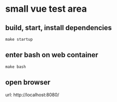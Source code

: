 # small vue test area
## build, start, install dependencies
```make startup```

## enter bash on web container
```make bash```

## open browser
url: http://localhost:8080/
